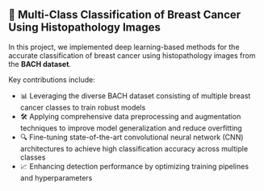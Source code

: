 ## 🎯 Multi-Class Classification of Breast Cancer Using Histopathology Images

In this project, we implemented deep learning-based methods for the accurate classification of breast cancer using histopathology images from the **BACH dataset**. 

Key contributions include:

- 📊 Leveraging the diverse BACH dataset consisting of multiple breast cancer classes to train robust models  
- 🛠️ Applying comprehensive data preprocessing and augmentation techniques to improve model generalization and reduce overfitting  
- 🔍 Fine-tuning state-of-the-art convolutional neural network (CNN) architectures to achieve high classification accuracy across multiple classes  
- 📈 Enhancing detection performance by optimizing training pipelines and hyperparameters  
